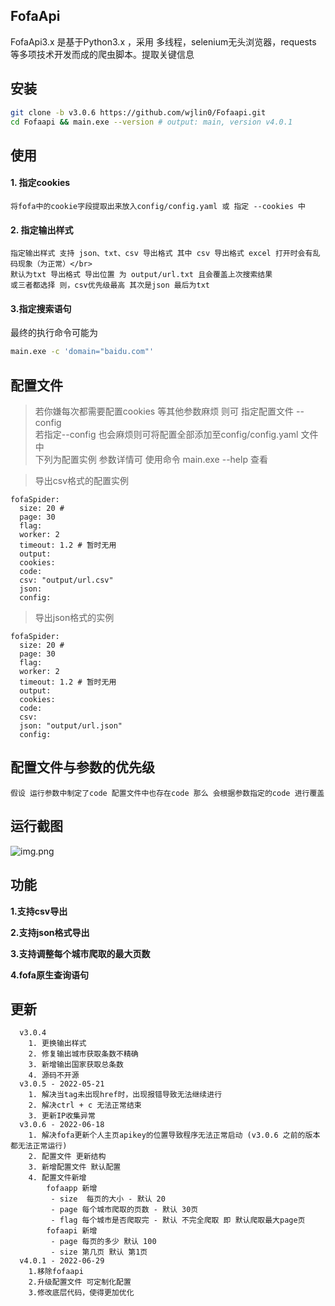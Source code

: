 ## **FofaApi**

FofaApi3.x 是基于Python3.x ，采用 多线程，selenium无头浏览器，requests 等多项技术开发而成的爬虫脚本。提取关键信息
## **安装**
```bash
git clone -b v3.0.6 https://github.com/wjlin0/Fofaapi.git
cd Fofaapi && main.exe --version # output: main, version v4.0.1
```
## **使用**

#### 1. 指定cookies
```text
将fofa中的cookie字段提取出来放入config/config.yaml 或 指定 --cookies 中
```
#### 2. 指定输出样式
```text
指定输出样式 支持 json、txt、csv 导出格式 其中 csv 导出格式 excel 打开时会有乱码现象（为正常）</br> 
默认为txt 导出格式 导出位置 为 output/url.txt 且会覆盖上次搜索结果
或三者都选择 则，csv优先级最高 其次是json 最后为txt
```
#### 3.指定搜索语句
最终的执行命令可能为
```bash
main.exe -c 'domain="baidu.com"' 
```
## 配置文件

>若你嫌每次都需要配置cookies 等其他参数麻烦 则可 指定配置文件 --config</br>
>若指定--config 也会麻烦则可将配置全部添加至config/config.yaml 文件中</br>
>下列为配置实例 参数详情可 使用命令 main.exe --help 查看

> 导出csv格式的配置实例
```text
fofaSpider:
  size: 20 #
  page: 30 
  flag: 
  worker: 2
  timeout: 1.2 # 暂时无用
  output: 
  cookies:
  code:
  csv: "output/url.csv"
  json:
  config:
```
> 导出json格式的实例
```text
fofaSpider:
  size: 20 #
  page: 30 
  flag: 
  worker: 2
  timeout: 1.2 # 暂时无用
  output: 
  cookies:
  code:
  csv: 
  json: "output/url.json"
  config:
```
## 配置文件与参数的优先级
```text
假设 运行参数中制定了code 配置文件中也存在code 那么 会根据参数指定的code 进行覆盖
```
## 运行截图

![img.png](https://cdn.wjlin0.com/img/202206291029382.png)

## 功能

**1.支持csv导出**

**2.支持json格式导出**

**3.支持调整每个城市爬取的最大页数**

**4.fofa原生查询语句**



## 更新

```text
  v3.0.4
    1. 更换输出样式
    2. 修复输出城市获取条数不精确
    3. 新增输出国家获取总条数
    4. 源码不开源
  v3.0.5 - 2022-05-21
    1. 解决当tag未出现href时，出现报错导致无法继续进行
    2. 解决ctrl + c 无法正常结束
    3. 更新IP收集异常
  v3.0.6 - 2022-06-18
    1. 解决fofa更新个人主页apikey的位置导致程序无法正常启动 (v3.0.6 之前的版本都无法正常运行)
    2. 配置文件 更新结构 
    3. 新增配置文件 默认配置
    4. 配置文件新增
        fofaapp 新增
         - size  每页的大小 - 默认 20
         - page 每个城市爬取的页数 - 默认 30页
         - flag 每个城市是否爬取完 - 默认 不完全爬取 即 默认爬取最大page页
        fofaapi 新增
         - page 每页的多少 默认 100
         - size 第几页 默认 第1页
  v4.0.1 - 2022-06-29
    1.移除fofaapi
    2.升级配置文件 可定制化配置
    3.修改底层代码，使得更加优化
```



